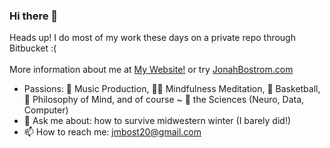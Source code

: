 ### Hi there 👋

<!--
**jmbost20/jmbost20** is a ✨ _special_ ✨ repository because its `README.md` (this file) appears on your GitHub profile.

Here are some ideas to get you started:

- 🔭 I’m currently working on ...
- 🌱 I’m currently learning ...
- 👯 I’m looking to collaborate on ...
- 🤔 I’m looking for help with ...
- 💬 Ask me about ...
- 📫 How to reach me: ...
- 😄 Pronouns: ...
- ⚡ Fun fact: ...
-->

Heads up! I do most of my work these days on a private repo through Bitbucket :( <br><br>
More information about me at [My Website!](https://JonahBostrom.com) or try [JonahBostrom.com](https://JonahBostrom.com)
- Passions: 🎹 Music Production, 🧘‍♂️ Mindfulness Meditation, 🏀 Basketball, 📖 Philosophy of Mind, and of course ~ 🧠 the Sciences (Neuro, Data, Computer)
- 💬 Ask me about: how to survive midwestern winter (I barely did!)
- 📫 How to reach me: jmbost20@gmail.com

